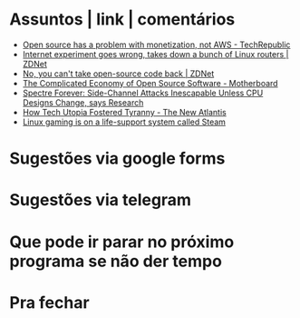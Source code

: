Assuntos | link | comentários
=============================
* [Open source has a problem with monetization, not AWS - TechRepublic](https://www.techrepublic.com/article/open-source-has-a-problem-with-monetization-not-aws/)
* [Internet experiment goes wrong, takes down a bunch of Linux routers | ZDNet](https://www.zdnet.com/article/internet-experiment-goes-wrong-takes-down-a-bunch-of-linux-routers/)
* [No, you can't take open-source code back | ZDNet](https://www.zdnet.com/article/no-you-cant-take-open-source-code-back/)
* [The Complicated Economy of Open Source Software - Motherboard](https://motherboard.vice.com/en_us/article/43zak3/the-internet-was-built-on-the-free-labor-of-open-source-developers-is-that-sustainable)
* [Spectre Forever: Side-Channel Attacks Inescapable Unless CPU Designs Change, says Research](https://www.tomshardware.com/news/spectre-forever-cpu-security-flaws-research,38627.html)
* [
How Tech Utopia Fostered Tyranny - The New Atlantis
](https://l.lpho.de/2N9QHeZ)
* [Linux gaming is on a life-support system called Steam](https://www.engadget.com/2019/02/19/linux-gaming-steam-valve-epic-games-store/)

Sugestões via google forms
==========================

Sugestões via telegram
======================

Que pode ir parar no próximo programa se não der tempo
=======================================================

Pra fechar
==========



